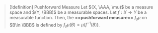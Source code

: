 > [!definition] Pushforward Measure
> Let $(X, \AAA, \mu)$ be a measure space and $(Y, \BBB)$ be a measurable spaces. Let $f: X \to Y$ be a measurable function. Then, the ==**pushforward measure**== $f_\sharp\mu$ on $B\in \BBB$ is defined by $f_\sharp\mu(B) = \mu(f^{-1}(B))$.